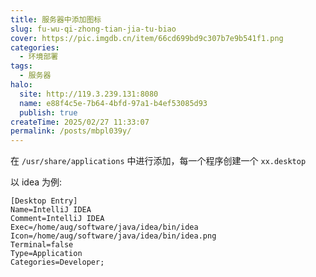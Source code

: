 ```yaml
---
title: 服务器中添加图标
slug: fu-wu-qi-zhong-tian-jia-tu-biao
cover: https://pic.imgdb.cn/item/66cd699bd9c307b7e9b541f1.png
categories:
  - 环境部署
tags:
  - 服务器
halo:
  site: http://119.3.239.131:8080
  name: e88f4c5e-7b64-4bfd-97a1-b4ef53085d93
  publish: true
createTime: 2025/02/27 11:33:07
permalink: /posts/mbpl039y/
---
```

在 `/usr/share/applications` 中进行添加，每一个程序创建一个 `xx.desktop`

以 idea 为例:

```shell
[Desktop Entry]
Name=IntelliJ IDEA
Comment=IntelliJ IDEA
Exec=/home/aug/software/java/idea/bin/idea
Icon=/home/aug/software/java/idea/bin/idea.png
Terminal=false
Type=Application
Categories=Developer;
```


